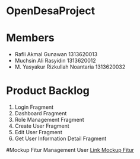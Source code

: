 # OpenDesaProject
# Members
- Rafli Akmal Gunawan             1313620013
- Muchsin Ali Rasyidin            1313620012
- M. Yasyakur Rizkullah Noantaria 1313620032

# Product Backlog
1. Login Fragment
2. Dashboard Fragment
3. Role Management Fragment
4. Create User Fragment
5. Edit User Fragment
6. Get User Information Detail Fragment

#Mockup Fitur Management User
[Link Mockup Fitur](https://www.canva.com/design/DAFTccx2bq4/wa39LlNkKH7vFyMeqJw86w/view?utm_content=DAFTccx2bq4&utm_campaign=designshare&utm_medium=link2&utm_source=sharebutton)
